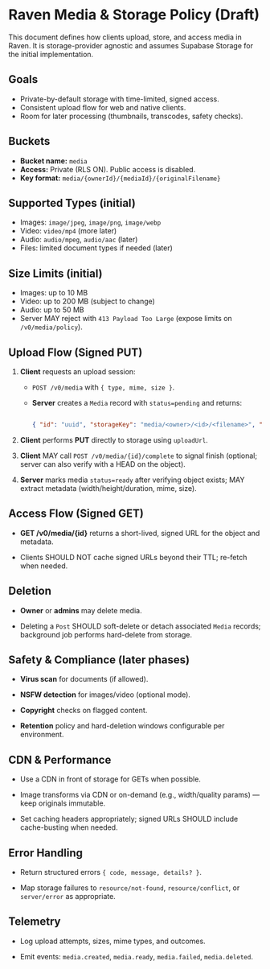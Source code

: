# Raven Media & Storage Policy (Draft)

This document defines how clients upload, store, and access media in Raven. It is storage-provider agnostic and assumes Supabase Storage for the initial implementation.

## Goals
- Private-by-default storage with time-limited, signed access.
- Consistent upload flow for web and native clients.
- Room for later processing (thumbnails, transcodes, safety checks).

## Buckets
- **Bucket name:** `media`
- **Access:** Private (RLS ON). Public access is disabled.
- **Key format:** `media/{ownerId}/{mediaId}/{originalFilename}`

## Supported Types (initial)
- Images: `image/jpeg`, `image/png`, `image/webp`
- Video: `video/mp4` (more later)
- Audio: `audio/mpeg`, `audio/aac` (later)
- Files: limited document types if needed (later)

## Size Limits (initial)
- Images: up to 10 MB
- Video: up to 200 MB (subject to change)
- Audio: up to 50 MB
- Server MAY reject with `413 Payload Too Large` (expose limits on `/v0/media/policy`).

## Upload Flow (Signed PUT)
1. **Client** requests an upload session:

   - `POST /v0/media` with `{ type, mime, size }`.

   - **Server** creates a `Media` record with `status=pending` and returns:

     ```json

     { "id": "uuid", "storageKey": "media/<owner>/<id>/<filename>", "uploadUrl": "https://...", "expiresAt": "..." }

     ```

2. **Client** performs **PUT** directly to storage using `uploadUrl`.

3. **Client** MAY call `POST /v0/media/{id}/complete` to signal finish (optional; server can also verify with a HEAD on the object).

4. **Server** marks media `status=ready` after verifying object exists; MAY extract metadata (width/height/duration, mime, size).


## Access Flow (Signed GET)
- **GET /v0/media/{id}** returns a short-lived, signed URL for the object and metadata.

- Clients SHOULD NOT cache signed URLs beyond their TTL; re-fetch when needed.


## Deletion
- **Owner** or **admins** may delete media.

- Deleting a `Post` SHOULD soft-delete or detach associated `Media` records; background job performs hard-delete from storage.


## Safety & Compliance (later phases)

- **Virus scan** for documents (if allowed).

- **NSFW detection** for images/video (optional mode).

- **Copyright** checks on flagged content.

- **Retention** policy and hard-deletion windows configurable per environment.


## CDN & Performance

- Use a CDN in front of storage for GETs when possible.

- Image transforms via CDN or on-demand (e.g., width/quality params) — keep originals immutable.

- Set caching headers appropriately; signed URLs SHOULD include cache-busting when needed.


## Error Handling

- Return structured errors `{ code, message, details? }`.

- Map storage failures to `resource/not-found`, `resource/conflict`, or `server/error` as appropriate.


## Telemetry

- Log upload attempts, sizes, mime types, and outcomes.

- Emit events: `media.created`, `media.ready`, `media.failed`, `media.deleted`.

